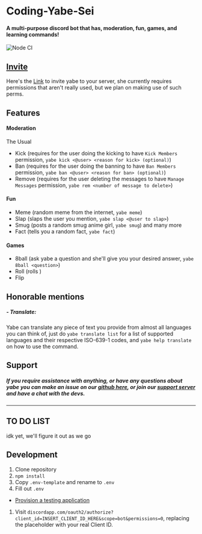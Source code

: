 # Coding-Yabe-Sei

#### A multi-purpose discord bot that has, moderation, fun, games, and learning commands!

![Node CI](https://github.com/IllusionMan1212/Yabe/workflows/Node%20CI/badge.svg)

## [Invite](https://discord.com/api/oauth2/authorize?client_id=755708845744980051&permissions=470150262&scope=bot)
Here's the [Link](https://discord.com/api/oauth2/authorize?client_id=755708845744980051&permissions=470150262&scope=bot) to invite yabe to your server, she currently requires permissions that aren't really used, but we plan on making use of such perms.

## Features
#### Moderation
The Usual
- Kick (requires for the user doing the kicking to have `Kick Members` permission, `yabe kick <@user> <reason for kick> (optional)`)
- Ban (requires for the user doing the banning to have `Ban Members` permission, `yabe ban <@user> <reason for ban> (optional)`)
- Remove (requires for the user deleting the messages to have `Manage Messages` permission, `yabe rem <number of message to delete>`)

#### Fun
- Meme (random meme from the internet, `yabe meme`)
- Slap (slaps the user you mention, `yabe slap <@user to slap>`)
- Smug (posts a random smug anime girl, `yabe smug`)
and many more
- Fact (tells you a random fact, `yabe fact`)

#### Games
- 8ball (ask yabe a question and she'll give you your desired answer, `yabe 8ball <question>`)
- Roll (rolls )
- Flip

## Honorable mentions

##### - Translate:
Yabe can translate any piece of text you provide from almost all languages you can think of, just do `yabe translate list` for a list of supported languages and their respective ISO-639-1 codes, and `yabe help translate` on how to use the command.

## Support

##### If you require assistance with anything, or have any questions about yabe you can make an issue on our [github here](https://github.com/illusionman1212/Yabe/issues), or join our [support server](https://discord.gg/yS3CFbV) and have a chat with the devs.

---

## TO DO LIST

idk yet, we'll figure it out as we go

## Development

1. Clone repository
1. `npm install`
1. Copy `.env-template` and rename to `.env`
1. Fill out `.env`
  - [Provision a testing application](https://discordapp.com/developers/applications/me)
1. Visit `discordapp.com/oauth2/authorize?client_id=INSERT_CLIENT_ID_HERE&scope=bot&permissions=0`, replacing the placeholder with your real Client ID.
